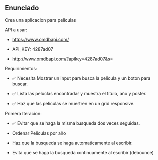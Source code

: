 ## Enunciado

Crea una aplicacion para peliculas

API a usar:

- https://www.omdbapi.com/
- API_KEY: 4287ad07

- http://www.omdbapi.com/?apikey=4287ad07&s=


Requirimientos:

- ✅  Necesita Mostrar un input para busca la pelicula y un boton para buscar.

-  ✅ Lista las peluclas encontradas y muestra el titulo, año y poster.

-  ✅ Haz que las peliculas se muestren en un grid responsive.

Primera Iteracion:

- ✅ Evitar que se haga la misma busqueda dos veces seguidas.

- Ordenar Peliculas por año

- Haz que la busqueda se haga automaticamente al escribir.

- Evita que se haga la busqueda continuamente al escribir (debounce)
